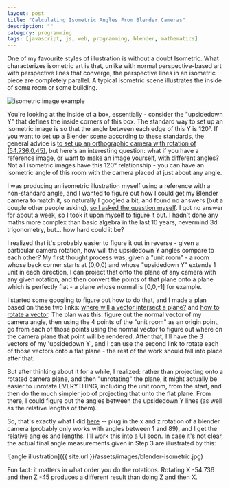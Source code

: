 ```yaml
---
layout: post
title: "Calculating Isometric Angles From Blender Cameras"
description: ""
category: programming
tags: [javascript, js, web, programming, blender, mathematics]
---
```


One of my favourite styles of illustration is without a doubt Isometric. What characterizes isometric art is that, unlike with normal perspective-based art with perspective lines that converge, the perspective lines in an isometric piece are completely parallel. A typical isometric scene illustrates the inside of some room or some building.

![isometric image example](https://miro.medium.com/v2/resize:fit:2000/1*Fwxd15gCD7moqaLyCH7lDw.jpeg)

You're looking at the inside of a box, essentially - consider the "upsidedown Y" that defines the inside corners of this box. The standard way to set up an isometric image is so that the angle between each edge of this Y is 120°. If you want to set up a Blender scene according to these standards, the general advice is [to set up an orthographic camera with rotation of (54.736,0,45)](https://blender.stackexchange.com/questions/135306/setting-up-an-isometric-view), but here's an interesting question: what if you have a reference image, or want to make an image yourself, with different angles? Not all isometric images have this 120° relationship - you can have an isometric angle of this room with the camera placed at just about any angle.

I was producing an isometric illustration myself using a reference with a non-standard angle, and I wanted to figure out how I could get my Blender camera to match it, so naturally I googled a bit, and found no answers (but a couple other people asking), [so I asked the question myself](https://math.stackexchange.com/questions/4906576/how-can-i-calculate-the-angles-of-a-given-orthographic-camera-perspective/4910902#4910902). I got no answer for about a week, so I took it upon myself to figure it out. I hadn't done any maths more complex than basic algebra in the last 10 years, nevermind 3d trigonometry, but... how hard could it be?

I realized that it's probably easier to figure it out in reverse - given a particular camera rotation, how will the upsidedown Y angles compare to each other? My first thought process was, given a "unit room" - a room whose back corner starts at (0,0,0) and whose "upsidedown Y" extends 1 unit in each direction, I can project that onto the plane of any camera with any given rotation, and then convert the points of that plane onto a plane which is perfectly flat - a plane whose normal is [0,0,-1] for example. 

I started some googling to figure out how to do that, and I made a plan based on these two links: [where will a vector intersect a plane?](https://math.stackexchange.com/questions/100439/determine-where-a-vector-will-intersect-a-plane) and [how to rotate a vector](https://stackoverflow.com/questions/14607640/rotating-a-vector-in-3d-space). The plan was this: figure out the normal vector of my camera angle, then using the 4 points of the "unit room" as an origin point, go from each of those points using the normal vector to figure out where on the camera plane that point will be rendered. After that, I'll have the 3 vectors of my 'upsidedown Y', and I can use the second link to rotate each of those vectors onto a flat plane - the rest of the work should fall into place after that.

But after thinking about it for a while, I realized: rather than projecting onto a rotated camera plane, and then "unrotating" the plane, it might actually be easier to unrotate EVERYTHING, including the unit room, from the start, and then do the much simpler job of projecting that unto the flat plane. From there, I could figure out the angles between the upsidedown Y lines (as well as the relative lengths of them).

So, that's exactly what I did [here](https://jsfiddle.net/3aqew0c9/3/) -- plug in the x and z rotation of a blender camera (probably only works with angles between 1 and 89), and I get the relative angles and lengths. I'll work this into a UI soon. In case it's not clear, the actual final angle measurements given in Step 3 are illustrated by this:

![angle illustration]({{ site.url }}/assets/images/blender-isometric.jpg)

Fun fact: it matters in what order you do the rotations. Rotating X -54.736 and then Z -45 produces a different result than doing Z and then X.
